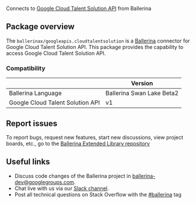 Connects to [Google Cloud Talent Solution API](https://cloud.google.com/talent-solution/job-search/docs/) from Ballerina

## Package overview
The `ballerinax/googleapis.cloudtalentsolution` is a [Ballerina](https://ballerina.io/) connector for Google Cloud Talent Solution API.
This package provides the capability to access Google Cloud Talent Solution API.

### Compatibility
|                                   | Version                         |
|-----------------------------------|---------------------------------|
| Ballerina Language                | Ballerina Swan Lake Beta2       | 
| Google Cloud Talent Solution API  | v1                              |

## Report issues
To report bugs, request new features, start new discussions, view project boards, etc., go to the [Ballerina Extended Library repository](https://github.com/ballerina-platform/ballerina-extended-library)

## Useful links
- Discuss code changes of the Ballerina project in [ballerina-dev@googlegroups.com](mailto:ballerina-dev@googlegroups.com).
- Chat live with us via our [Slack channel](https://ballerina.io/community/slack/).
- Post all technical questions on Stack Overflow with the [#ballerina](https://stackoverflow.com/questions/tagged/ballerina) tag
